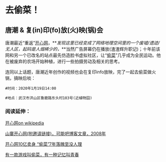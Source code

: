 # 去偷菜！
## 唐潮 & 复(in)印(fo)放(火)映(锅)会


唐潮最近“重返”[开心网](https://www.kaixin001.com/)，**_发现这里已经变成了网络地理空间里的一个废墟/遗迹/无人区，起码是人烟稀少的，_**当然广告屏幕仍在播放(渣渣辉升职记)；十年前该网和另一个已改名的站点最先仿造脸书虚拟社区，让“[偷菜](https://www.zhihu.com/question/26082017)”几乎成为全民运动。他在被废弃的农场开始种植，进行一些拍摄劳动及相关的思考。

连同以上话题，唐潮近年创作的视频也会在复印info放映，完了一起去偷菜做火锅，搞映后啖：
 
```
#时间：2020年1月19日14:00

#地点：武汉市洪山区鲁磨路东头村103号(近植物园)
```

### 阅读延伸：

[开心网on wikipedia](https://zh.wikipedia.org/wiki/%E5%BC%80%E5%BF%83%E7%BD%91)

[山寨开心网(附邀请链接)，可能吧博客文章，2008年](https://kenengba.com/post/539.html)

[开心网10亿卖身 “偷菜”7年落魄至没人理](https://m.pedaily.cn/news/404067)

[有一款游戏叫偷菜，有一种记忆叫青春](https://kknews.cc/game/aee6yon.html)
